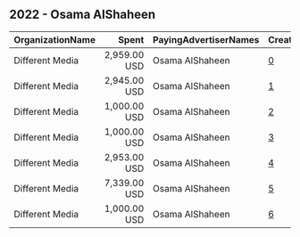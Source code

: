 ## 2022 - Osama AlShaheen 
|OrganizationName|Spent|PayingAdvertiserNames|CreativeUrls|Impressions|Genders|AgeBrackets|CountryCodes|BillingAddresses|CandidateBallotInformation|
|:---|---:|:---|:---|---:|:---|:---|:---|:---|:---|
|Different Media|2,959.00 USD|Osama AlShaheen|[0](https://www.snap.com/political-ads/asset/4cb7763896e3fcb21476e02e69c4c2e013ce35976f740e4b8d39f8f987da7e43?mediaType=mp4)|2,000,535|FEMALE|21+|kuwait|"31 St, Shuwaikh Industrial,Shuwaikh,2491,KW"||
|Different Media|2,945.00 USD|Osama AlShaheen|[1](https://www.snap.com/political-ads/asset/d74502164449b3e7613dafa9fbb61e72e1a59ee2650c2c99be620db29156a682?mediaType=mp4)|1,991,224|FEMALE|21+|kuwait|"31 St, Shuwaikh Industrial,Shuwaikh,2491,KW"||
|Different Media|1,000.00 USD|Osama AlShaheen|[2](https://www.snap.com/political-ads/asset/f866232953322bb16cf112f83a38f53cf209324af65ff97d1cd51ece4f5a8336?mediaType=mp4)|483,923||21+|kuwait|"31 St, Shuwaikh Industrial,Shuwaikh,2491,KW"||
|Different Media|1,000.00 USD|Osama AlShaheen|[3](https://www.snap.com/political-ads/asset/1f48e0e97154e06f0d94486d0721e6e15cb712393e99cb29aa8feb5c7ec1e4fc?mediaType=mp4)|485,631||21+|kuwait|"31 St, Shuwaikh Industrial,Shuwaikh,2491,KW"||
|Different Media|2,953.00 USD|Osama AlShaheen|[4](https://www.snap.com/political-ads/asset/319359fac2ec6313f5e9a0e9816d8fe8367d872cd9d24771a17657cf702589c4?mediaType=mp4)|1,998,386|FEMALE|21+|kuwait|"31 St, Shuwaikh Industrial,Shuwaikh,2491,KW"||
|Different Media|7,339.00 USD|Osama AlShaheen|[5](https://www.snap.com/political-ads/asset/e12bae4af5990d14781e2abf4f9b814f34ef3a282836e30ae449669356b35882?mediaType=mp4)|6,788,726||21+|kuwait|"31 St, Shuwaikh Industrial,Shuwaikh,2491,KW"||
|Different Media|1,000.00 USD|Osama AlShaheen|[6](https://www.snap.com/political-ads/asset/b0d454f7829e633868d06d2afbbbad0ab3c154f3333a1b0c7a4603975dbfc211?mediaType=mp4)|484,691||21+|kuwait|"31 St, Shuwaikh Industrial,Shuwaikh,2491,KW"||
